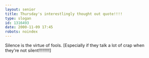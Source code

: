 ```yaml
---
layout: senior
title: Thursday's interestlingly thought out quote!!!!
type: slogan
id: 1316493
date: 2000-11-09 17:45
robots: noindex
---
```

Silence is the virtue of fools. [Especially if they talk a lot of crap when they're not silent!!!!!!!!!]